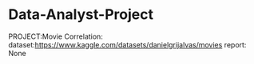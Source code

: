 # Data-Analyst-Project
PROJECT:Movie Correlation:
  dataset:https://www.kaggle.com/datasets/danielgrijalvas/movies
  report: None
